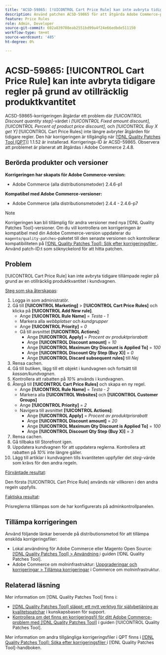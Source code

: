 ```yaml
---
title: "ACSD-59865: [!UICONTROL Cart Price Rule] kan inte avbryta tidigare regler på grund av otillräcklig produktkvantitet"
description: Använd patchen ACSD-59865 för att åtgärda Adobe Commerce-problemet där värdet för *Rabattkvantitet* i *Fast belopp,* *Procent av produktrabatt* och *Köp X get Y* [!UICONTROL Cart Price Rules] inte längre avbryter åtgärden för tidigare regler.
feature: Price Rules
role: Admin, Developer
source-git-commit: 602a839708eab2551bd99a4f24e66edbde511150
workflow-type: tm+mt
source-wordcount: '485'
ht-degree: 0%

---
```


# ACSD-59865: [!UICONTROL Cart Price Rule] kan inte avbryta tidigare regler på grund av otillräcklig produktkvantitet

ACSD-59865-korrigeringen åtgärdar ett problem där *[!UICONTROL Discount quantity step]*-värdet i *[!UICONTROL Fixed amount discount],* *[!UICONTROL Percent of product price discount],* och *[!UICONTROL Buy X get Y]* [!UICONTROL Cart Price Rules] inte längre avbryter åtgärden för tidigare regler. Den här korrigeringen är tillgänglig när [[!DNL Quality Patches Tool (QPT)]](https://experienceleague.adobe.com/en/docs/commerce-knowledge-base/kb/announcements/commerce-announcements/magento-quality-patches-released-new-tool-to-self-serve-quality-patches) 1.1.52 är installerad. Korrigerings-ID är ACSD-59865. Observera att problemet är planerat att åtgärdas i Adobe Commerce 2.4.8.

## Berörda produkter och versioner

**Korrigeringen har skapats för Adobe Commerce-version:**

* Adobe Commerce (alla distributionsmetoder) 2.4.6-p1

**Kompatibel med Adobe Commerce-versioner:**

* Adobe Commerce (alla distributionsmetoder) 2.4.4 - 2.4.6-p7

>[!NOTE]
>
>Korrigeringen kan bli tillämplig för andra versioner med nya [!DNL Quality Patches Tool]-versioner. Om du vill kontrollera om korrigeringen är kompatibel med din Adobe Commerce-version uppdaterar du `magento/quality-patches`-paketet till den senaste versionen och kontrollerar kompatibiliteten på [[!DNL Quality Patches Tool]: Sök efter korrigeringsfiler ](https://experienceleague.adobe.com/tools/commerce-quality-patches/index.html). Använd patch-ID:t som söknyckelord för att hitta patchen.

## Problem

[!UICONTROL Cart Price Rule] kan inte avbryta tidigare tillämpade regler på grund av en otillräcklig produktkvantitet i kundvagnen.

<u>Steg som ska återskapas</u>:

1. Logga in som administratör.
1. Gå till **[!UICONTROL Marketing]** > **[!UICONTROL Cart Price Rules]** och klicka på **[!UICONTROL Add New rule]**.
   * Ange **[!UICONTROL Rule Name]** = *Testa - 1*
   * Markera alla *webbplatser* och *kundgrupper*
   * Ange **[!UICONTROL Priority]** = *0*
   * Gå till avsnittet **[!UICONTROL Actions]**:
      * Ange **[!UICONTROL Apply]** = *Procent av produktprisrabatt*
      * Ange **[!UICONTROL Discount amount]** = *10*
      * Ange **[!UICONTROL Maximum Qty Discount is Applied To]** = *100*
      * Ange **[!UICONTROL Discount Qty Step (Buy X)]** = *0*
      * Ange **[!UICONTROL Discard subsequent rules]** till *Nej*
1. Rensa cachen.
1. Gå till butiken, lägg till ett objekt i kundvagnen och fortsätt till *kassan/kundvagnen*.
1. Kontrollera att rabatten på *10%* används i kundvagnen.
1. Återgå till **[!UICONTROL Cart Price Rules]** och skapa en ny regel.
   * Ange **[!UICONTROL Rule Name]** = *Testa - 2*
   * Markera alla **[!UICONTROL Websites]** och **[!UICONTROL Customer Groups]**
   * Ange **[!UICONTROL Priority]** = *2*
   * Navigera till avsnittet **[!UICONTROL Actions]**:
      * Ange **[!UICONTROL Apply]** = *Procent av produktprisrabatt*
      * Ange **[!UICONTROL Discount amount]** = *20*
      * Ange **[!UICONTROL Maximum Qty Discount is Applied To]** = *100*
      * Ange **[!UICONTROL Discount Qty Step (Buy X)]** = *3*
1. Rensa cachen.
1. Gå tillbaka till Storefront igen.
1. Uppdatera kundvagnen för att uppdatera reglerna. Kontrollera att rabatten på *10%* inte längre gäller.
1. Lägg till artiklar i kundvagnen tills kvantiteten uppfyller det *steg*-värde som krävs för den andra regeln.

<u>Förväntade resultat</u>:

Den första [!UICONTROL Cart Price Rule] används när villkoren i den andra regeln uppfylls.

<u>Faktiska resultat</u>:

Prisreglerna tillämpas som de har konfigurerats på adminkontrollpanelen.

## Tillämpa korrigeringen

Använd följande länkar beroende på distributionsmetod för att tillämpa enskilda korrigeringsfiler:

* Lokal användning för Adobe Commerce eller Magento Open Source: [[!DNL Quality Patches Tool] > Användning ](/help/tools/quality-patches-tool/usage.md) i guiden [!DNL Quality Patches Tool].
* Adobe Commerce om molninfrastruktur: [Uppgraderingar och korrigeringar > Tillämpa korrigeringar](https://experienceleague.adobe.com/docs/commerce-cloud-service/user-guide/develop/upgrade/apply-patches.html) i Commerce om molninfrastruktur.

## Relaterad läsning

Mer information om [!DNL Quality Patches Tool] finns i:

* [[!DNL Quality Patches Tool] släppt: ett nytt verktyg för självbetjäning av kvalitetspatchar](https://experienceleague.adobe.com/en/docs/commerce-knowledge-base/kb/announcements/commerce-announcements/magento-quality-patches-released-new-tool-to-self-serve-quality-patches) i kunskapsbasen för support.
* [Kontrollera om det finns en korrigeringsfil för ditt Adobe Commerce-problem med  [!DNL Quality Patches Tool]](/help/tools/quality-patches-tool/patches-available-in-qpt/check-patch-for-magento-issue-with-magento-quality-patches.md) i guiden [!UICONTROL Quality Patches Tool].

Mer information om andra tillgängliga korrigeringsfiler i QPT finns i [[!DNL Quality Patches Tool]: Söka efter korrigeringsfiler ](https://experienceleague.adobe.com/tools/commerce-quality-patches/index.html) i [!DNL Quality Patches Tool]-handboken.
